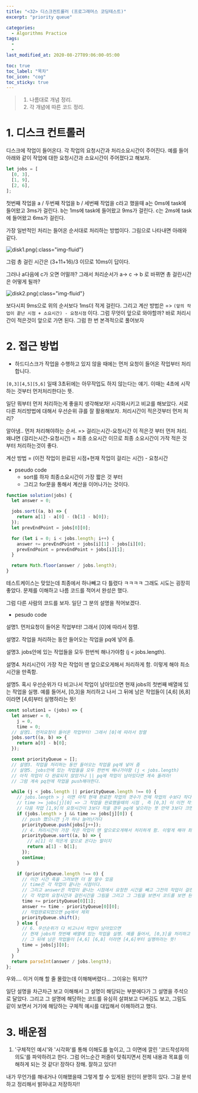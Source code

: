 ```yaml
---
title: "<32> 디스크컨트롤러 (프로그래머스 코딩테스트)"
excerpt: "priority queue"

categories:
  - Algorithms Practice
tags:
  -
  -
last_modified_at: 2020-08-27T09:06:00-05:00

toc: true
toc_label: "목차"
toc_icon: "cog"
toc_sticky: true
---
```


> 1. 나름대로 개념 정리.
> 2. 각 개념에 따른 코드 정리.

# 1. 디스크 컨트롤러

디스크에 작업이 들어온다. 각 작업의 요청시간과 처리소요시간이 주어진다. 예를 들어 아래와 같이 작업에 대한 요청시간과 소요시간이 주어졌다고 해보자.

```javascript
let jobs = [
  [0, 3],
  [1, 9],
  [2, 6],
];
```

첫번째 작업을 a / 두번째 작업을 b / 세번째 작업을 c라고 했을때 a는 0ms에 task에 들어왔고 3ms가 걸린다. b는 1ms에 task에 들어왔고 9ms가 걸린다. c는 2ms에 task에 들어왔고 6ms가 걸린다.

가장 일반적인 처리는 들어온 순서대로 처리하는 방법이다. 그림으로 나타내면 아래와 같다.

![disk1.png](https://yeonghunko.github.io/assets/img/algorithms/disk1.png){:class="img-fluid"}

그럼 총 걸린 시간은 (3+11+16)/3 이므로 10ms이 답이다.

그러나 a다음에 c가 오면 어떨까? 그래서 처리순서가 a-> c -> b 로 바뀌면 총 걸린시간은 어떻게 될까?

![disk2.png](https://yeonghunko.github.io/assets/img/algorithms/disk2.png){:class="img-fluid"}

보다시피 9ms으로 위의 순서보다 1ms더 적게 걸린다. 그리고 계산 방법은 => `(앞의 작업이 끝난 시점 + 소요시간) - 요청시점` 이다. 그럼 무엇이 앞으로 와야할까? 바로 처리시간이 적은것이 앞으로 가면 된다. 그럼 한 번 본격적으로 풀어보자

# 2. 접근 방법

- 하드디스크가 작업을 수행하고 있지 않을 때에는 먼저 요청이 들어온 작업부터 처리합니다.

`[0,3][4,5][5,6]` 일때 3초뒤에는 아무작업도 하지 않는다는 얘기. 이때는 4초에 시작하는 것부터 먼저처리한다는 뜻.

일단 뭐부터 먼저 처리하는게 좋을지 생각해보자! 시각화시키고 비교를 해보았다. 서로 다른 처리방법에 대해서 우선순위 큐를 잘 활용해보자. 처리시간이 적은것부터 먼저 처리?

알아냄.. 먼저 처리해야하는 순서. => 걸리는시간-요청시간 이 적은것 부터 먼저 처리.
왜냐면 (걸리는시간-요청시간) = 최종 소요시간 이므로 최종 소요시간이 가작 적은 것 부터 처리하는것이 좋다.

계산 방법 = (이전 작업이 완료된 시점+현재 작업이 걸리는 시간) - 요청시간

- pseudo code
  - sort를 하자 최종소요시간이 가장 짧은 것 부터
  - 그리고 for문을 통해서 계산을 이어나가는 것이다.

```javascript
function solution(jobs) {
  let answer = 0;

  jobs.sort((a, b) => {
    return a[1] - a[0] - (b[1] - b[0]);
  });
  let prevEndPoint = jobs[0][0];

  for (let i = 0; i < jobs.length; i++) {
    answer += prevEndPoint + jobs[i][1] - jobs[i][0];
    prevEndPoint = prevEndPoint + jobs[i][1];
  }

  return Math.floor(answer / jobs.length);
}
```

테스트케이스는 맞았는데 최종에서 하나빼고 다 틀렸다 ㅋㅋㅋㅋ 그래도 시도는 굉장히 좋았다. 문제를 이해하고 나름 코드를 적어서 완성은 했다.

그럼 다른 사람의 코드를 보자. 일단 그 분의 설명을 적어보겠다.

- pesudo code

설명1. 먼저요청이 들어온 작업부터! 그래서 [0]에 따라서 정렬.

설명2. 작업을 처리하는 동안 들어오는 작업을 pq에 넣어 줌.

설명3. jobs안에 있는 작업들을 모두 한번씩 해나가야함 (j < jobs.length).

설명4. 처리시간이 가장 작은 작업이 맨 앞으로오게해서 처리하게 함. 이렇게 해야 최소시간을 만족함.

설명5. 혹시 우선순위가 다 비고나서 작업이 남아있으면 현재 jobs의 첫번째 배열에 있는 작업을 실행. 예를 들어서, [0,3]을 처리하고 나서 그 뒤에 남은 작업들이 [4,6] [6,8] 이라면 [4,6]부터 실행하라는 뜻!

```javascript
const solution1 = (jobs) => {
  let answer = 0,
    j = 0,
    time = 0;
  // 설명1. 먼저요청이 들어온 작업부터! 그래서 [0]에 따라서 정렬
  jobs.sort((a, b) => {
    return a[0] - b[0];
  });

  const priorityQueue = [];
  // 설명3. 작업을 처리하는 동안 들어오는 작업을 pq에 넣어 줌
  // 설명5. jobs안에 있는 작업들을 모두 한번씩 해나가야함 (j < jobs.length)
  // 아직 작업이 다 완료되지 않았거나 || pq에 작업이 남아있다면 계속 돌려라!
  // 그럼 계속 pq안에 작업을 push해야한다.

  while (j < jobs.length || priorityQueue.length !== 0) {
    // jobs.length > j 이면 아직 현재 완료한 작업의 갯수가 전체 작업의 수보다 작다는 말. 즉 아직 처리해야할 작업이 남아있다는 뜻이다.
    // time >= jobs[j][0] => 그 작업을 완료했을때의 시점 , 즉 [0,3] 이 이전 작업이라면 현재 시간은 3이겠지.
    // 다음 작업 [1,9]의 요청시간이 3보다 작을 경우 pq에 넣으라는 뜻 만약 3보다 크면, 예를들어 [4,6] 이면 저 밑에 else 에 걸리게 되어있음
    if (jobs.length > j && time >= jobs[j][0]) {
      // push 했으니깐 j가 하나 늘어난거다
      priorityQueue.push(jobs[j++]);
      // 4. 처리시간이 가장 작은 작업이 맨 앞으로오게해서 처리하게 함. 이렇게 해야 최소시간을 만족함
      priorityQueue.sort((a, b) => {
        // a[1] 이 작은게 앞으로 온다는 말이지
        return a[1] - b[1];
      });
      continue;
    }

    if (priorityQueue.length !== 0) {
      // 이건 시간 축을 그려보면 더 잘 알수 있음
      // time은 각 작업이 끝나는 시점이다.
      // 그리고 answer은 작업이 끝나는 시점에서 요청한 시간을 빼고 그전의 작업이 걸린 시점과 더하면 된다.
      // 각 작업의 요청시간과 걸린시간을 그림을 그리고 그 그림을 보면서 코드를 보면 된다.
      time += priorityQueue[0][1];
      answer += time - priorityQueue[0][0];
      // 작업완료되었으면 pq에서 제외
      priorityQueue.shift();
    } else {
      // 6. 우선순위가 다 비고나서 작업이 남아있으면
      // 현재 jobs의 첫번째 배열에 있는 작업을 실행. 예를 들어서, [0,3]을 처리하고 나서
      // 그 뒤에 남은 작업들이 [4,6] [6,8] 이라면 [4,6]부터 실행하라는 뜻!
      time = jobs[j][0];
    }
  }
  return parseInt(answer / jobs.length);
};
```

우와.... 이거 이해 할 줄 몰랐는데 이해해버렸다... 그이유는 뭐지??

일단 설명을 차근차근 보고 이해해서 그 설명이 해당되는 부분에다가 그 설명을 주석으로 달았다. 그리고 그 설명에 해당하는 코드를 유심히 살펴보고 디버깅도 보고, 그림도 같이 보면서 거기에 해당하는 구체적 예시를 대입해서 이해하려고 했다.

# 3. 배운점

1. '구체적인 예시'와 '시각화'를 통해 이해도를 높이고, 그 이면에 깔린 '코드작성자의 의도'를 파악하려고 한다. 그럼 어느순간 퍼즐이 맞춰지면서 전체 내용과 목표를 이해하게 되는 것 같다! 장하다 장해. 잘하고 있다!!

내가 무언가를 해내거나 이해했을때 그렇게 할 수 있게된 원인이 분명히 있다. 그걸 분석하고 정리해서 밝혀내고 저장하자!!
